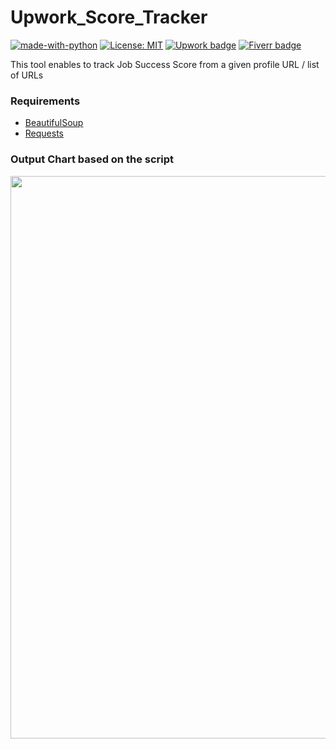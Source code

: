 # Upwork_Score_Tracker

[![made-with-python](https://img.shields.io/badge/Made%20with-Python-1f425f.svg)](https://www.python.org/) [![License: MIT](https://img.shields.io/badge/License-MIT-yellow.svg)](https://opensource.org/licenses/MIT)  [![Upwork badge](https://img.shields.io/badge/HIRE_ME-Upwork-37A000.svg)](https://www.upwork.com/o/profiles/users/~01839791ddb1ede3fa/)  [![Fiverr badge](https://img.shields.io/badge/HIRE_ME-Fiverr-1dbf73.svg)](https://www.fiverr.com/kowshikanagaraj/)


This tool enables to track Job Success Score from a given profile URL / list of URLs


### Requirements
  - [BeautifulSoup](https://pypi.org/project/beautifulsoup4/)
  - [Requests](https://pypi.org/project/requests/)


### Output Chart based on the script

<img src='https://docs.google.com/spreadsheets/d/e/2PACX-1vRMJ38DDNRjuQ03T9_On-29eQ11FSYBkJiNu_al2UHOqxnFGbYEnqm3EpX3XARkVu4vD7bQMbBFoGha/pubchart?oid=696490340&format=image' width=900>

